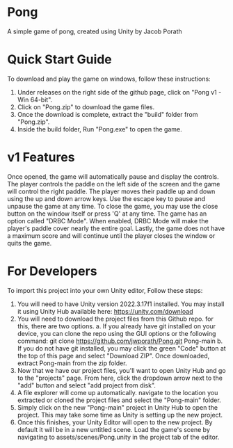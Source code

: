 # Pong
A simple game of pong, created using Unity by Jacob Porath

# Quick Start Guide
To download and play the game on windows, follow these instructions:
1. Under releases on the right side of the github page, click on "Pong v1 - Win 64-bit".
2. Click on "Pong.zip" to download the game files.
3. Once the download is complete, extract the "build" folder from "Pong.zip".
4. Inside the build folder, Run "Pong.exe" to open the game.

# v1 Features
Once opened, the game will automatically pause and display the controls. The player controls the paddle on the left side of the screen and the game will control the right paddle. The player moves their paddle up and down using the up and down arrow keys. Use the escape key to pause and unpause the game at any time. To close the game, you may use the close button on the window itself or press 'Q' at any time. The game has an option called "DRBC Mode". When enabled, DRBC Mode will make the player's paddle cover nearly the entire goal. Lastly, the game does not have a maximum score and will continue until the player closes the window or quits the game.

# For Developers
To import this project into your own Unity editor, Follow these steps:
1. You will need to have Unity version 2022.3.17f1 installed. You may install it using Unity Hub available here: https://unity.com/download
2. You will need to download the project files from this Github repo. for this, there are two options.
   a. If you already have git installed on your device, you can clone the repo using the GUI options or the following command: git clone https://github.com/jwporath/Pong.git Pong-main
   b. If you do not have git installed, you may click the green "Code" button at the top of this page and select "Download ZIP". Once downloaded, extract Pong-main from the zip folder.
3. Now that we have our project files, you'll want to open Unity Hub and go to the "projects" page. From here, click the dropdown arrow next to the "add" button and select "add project from disk".
4. A file explorer will come up automatically. navigate to the location you extracted or cloned the project files and select the "Pong-main" folder.
5. Simply click on the new "Pong-main" project in Unity Hub to open the project. This may take some time as Unity is setting up the new project.
6. Once this finishes, your Unity Editor will open to the new project. By default it will be in a new untitled scene. Load the game's scene by navigating to assets/scenes/Pong.unity in the project tab of the editor.

